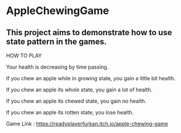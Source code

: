 # AppleChewingGame

## This project aims to demonstrate how to use state pattern in the games.

HOW TO PLAY

Your health is decreasing by time passing. 

If you chew an apple while in growing state, you gain a little bit health.

If you chew an apple its whole state, you gain a lot of health.

If you chew an apple its chewed state, you gain no health.

If you chew an apple its rotten state, you lose health.

Game Link : https://readyplayerfurkan.itch.io/apple-chewing-game
